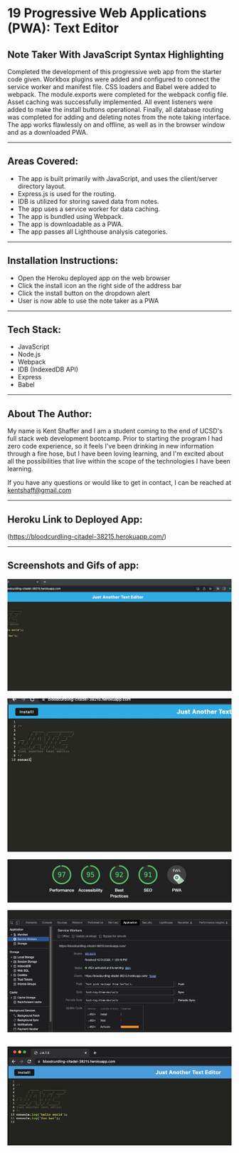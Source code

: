# 19 Progressive Web Applications (PWA): Text Editor

## Note Taker With JavaScript Syntax Highlighting

Completed the development of this progressive web app from the starter code given. Workbox plugins were added and configured to connect the service worker and manifest file. CSS loaders and Babel were added to webpack. The module.exports were completed for the webpack config file. Asset caching was successfully implemented. All event listeners were added to make the install buttons operational. Finally, all database routing was completed for adding and deleting notes from the note taking interface. The app works flawlessly on and offline, as well as in the browser window and as a downloaded PWA. 

---

## Areas Covered:
* The app is built primarily with JavaScript, and uses the client/server directory layout.
* Express.js is used for the routing.
* IDB is utilized for storing saved data from notes.
* The app uses a service worker for data caching. 
* The app is bundled using Webpack.
* The app is downloadable as a PWA.
* The app passes all Lighthouse analysis categories.

---

## Installation Instructions:
* Open the Heroku deployed app on the web browser
* Click the install icon an the right side of the address bar
* Click the install button on the dropdown alert
* User is now able to use the note taker as a PWA


---

## Tech Stack:
* JavaScript
* Node.js
* Webpack
* IDB (IndexedDB API)
* Express
* Babel

---

## About The Author:

My name is Kent Shaffer and I am a student coming to the end of UCSD's full stack web development bootcamp. Prior to starting the program I had zero code experience, so it feels I've been drinking in new information through a fire hose, but I have been loving learning, and I'm excited about all the possibilities that live within the scope of the technologies I have been learning.

If you have any questions or would like to get in contact, I can be reached at kentshaff@gmail.com 

---

## Heroku Link to Deployed App: 

(https://bloodcurdling-citadel-38215.herokuapp.com/)

---
## Screenshots and Gifs of app:


![gif of pwa download](./Assets/pwa-download-gif.gif)

![gif of text editor operation](./Assets/text-editor-operation-gif.gif)

![screenshot of Lighthouse analysis](./Assets/lighthouse-results.png)

![screenshot of devtools service worker](./Assets/under-the-hood-sw.png)

![screenshot of main page jate](./Assets/jate-main-page.png)
---
